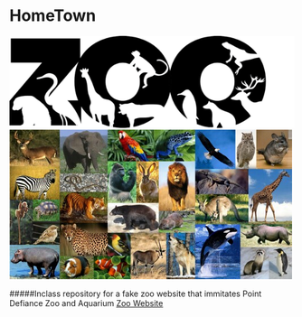 # HomeTown
![Zoo text title](HomeTownZoo/Images/zoo.png)
![Collage of Zoo animals](HomeTownZoo/Images/Zoo.jpg)

#####Inclass repository for a fake zoo website that immitates Point Defiance Zoo and Aquarium [Zoo Website](https://www.pdza.org/)
